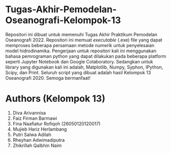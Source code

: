 # Tugas-Akhir-Pemodelan-Oseanografi-Kelompok-13
Repositori ini dibuat untuk memenuhi Tugas Akhir Praktikum Pemodelan Oseanografi 2022. Repositori ini memuat _executable_ (.exe) file yang dapat memproses beberapa persamaan metode numerik untuk penyelesaian model hidrodinamika. Pengerjaan untuk repositori kali ini menggunakan bahasa pemrograman python yang dapat dilakukan pada beberapa platform seperti Jupyter Notebook dan Google Colaboratory. Sedangkan untuk library yang digunakan kali ini adalah, Matplotlib, Numpy, Syphon, IPython, Scipy, dan Print. Seluruh script yang dibuat adalah hasil Kelompok 13 Oseanografi 2020. Semoga bermanfaat!
# Authors (Kelompok 13)
1. Diva Arivannisa
2. Faiz Firman Barmawi
3. Fina Naafiatur Rofiqoh (26050120120017)
4. Mujieb Hariz Herlambang
5. Putri Salwa Adilah
6. Rheyhan Adwimadiputra
7. Zhikrillah Qalbhin Naim
